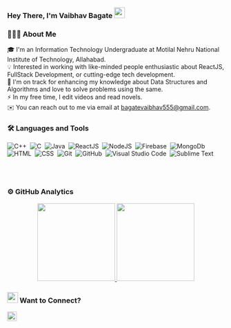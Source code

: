 ### **Hey There, I'm Vaibhav Bagate** <img src="https://media.giphy.com/media/hvRJCLFzcasrR4ia7z/giphy.gif" width="25px">


### 👨🏻‍💻 About Me
🎓 I'm an Information Technology Undergraduate at Motilal Nehru National Institute of Technology, Allahabad.\
💡 Interested in working with like-minded people enthusiastic about ReactJS, FullStack Development, or cutting-edge tech development.\
🌱 I'm on track for enhancing my knowledge about Data Structures and Algorithms and love to solve problems using the same.\
⚡ In my free time, I edit videos and read novels.\
✉️ You can reach out to me via email at bagatevaibhav555@gmail.com.

### 🛠 Languages and Tools
![C++](https://img.shields.io/badge/-C++-05122A?style=flat&logo=C%2B%2B&logoColor=00599C)&nbsp;
![C](https://img.shields.io/badge/-C-05122A?style=flat&logo=C&logoColor=A8B9CC)&nbsp;
![Java](https://img.shields.io/badge/-Java-05122A?style=flat&logo=java)&nbsp;
![ReactJS](https://img.shields.io/badge/-ReactJS-05122A?style=flat&logo=react&logoColor=42A5F5)&nbsp;
![NodeJS](https://img.shields.io/badge/-NodeJS-05122A?style=flat&logo=nodedotjs&logoColor=42A5F5)&nbsp;
![Firebase](https://img.shields.io/badge/-Firebase-05122A?style=flat&logo=firebase&logoColor=42A5F5)&nbsp;
![MongoDb](https://img.shields.io/badge/MongoDB-4EA94B?style=flat&logo=mongodb&logoColor=42A5F5)&nbsp;
![HTML](https://img.shields.io/badge/-HTML-05122A?style=flat&logo=HTML5)&nbsp;
![CSS](https://img.shields.io/badge/-CSS-05122A?style=flat&logo=CSS3&logoColor=1572B6)&nbsp;
![Git](https://img.shields.io/badge/-Git-05122A?style=flat&logo=git)&nbsp;
![GitHub](https://img.shields.io/badge/-GitHub-05122A?style=flat&logo=github)&nbsp;
![Visual Studio Code](https://img.shields.io/badge/-Visual%20Studio%20Code-05122A?style=flat&logo=visual-studio-code&logoColor=007ACC)&nbsp;
![Sublime Text](https://img.shields.io/badge/-Sublime_Text-05122A?style=flat&logo=sublime-text&logoColor=FF9800)&nbsp;


<br/>
<br/>

### ⚙️ GitHub Analytics
<p align="center">
<a href="https://github.com/vaibhav25-mnnit">
  <img height="180em" src="https://github-readme-stats-eight-theta.vercel.app/api?username=vaibhav25-mnnit&show_icons=true&theme=algolia&include_all_commits=true&count_private=true"/>
  <img height="180em" src="https://github-readme-stats-eight-theta.vercel.app/api/top-langs/?username=vaibhav25-mnnit&layout=compact&langs_count=8&theme=algolia"/>
</a>
</p>


### <img src="https://media.giphy.com/media/cHw1sFUAfZcZfcLjq9/giphy.gif" width="25px"> Want to Connect?
<a href="https://www.linkedin.com/in/vaibhav-bagate/">
<img align="left" alt="vaibhav's LinkedIN" width="22px" src="https://raw.githubusercontent.com/peterthehan/peterthehan/master/assets/linkedin.svg" />
</a>
